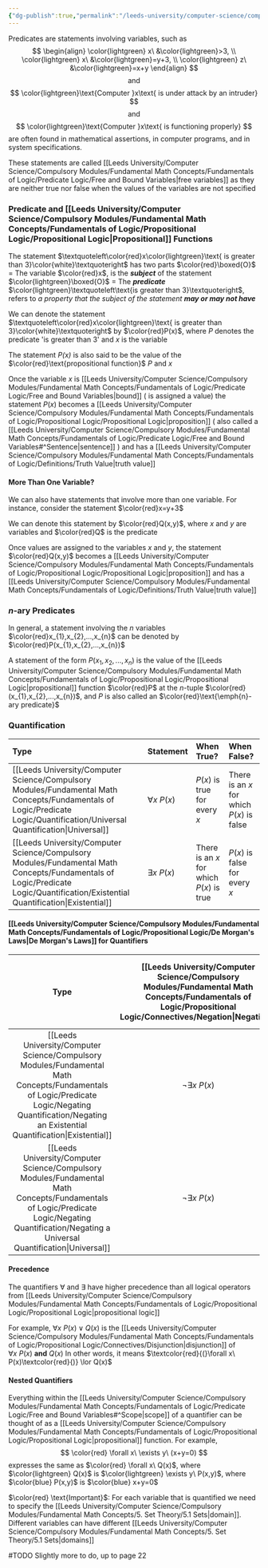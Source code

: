 ```yaml
---
{"dg-publish":true,"permalink":"/leeds-university/computer-science/compulsory-modules/fundamental-math-concepts/fundamentals-of-logic/predicate-logic/predicate-logic/"}
---
```


Predicates are statements involving variables, such as
$$
\begin{align}
\color{lightgreen}
x\ &\color{lightgreen}>3, \\
\color{lightgreen}
x\ &\color{lightgreen}=y+3, \\
\color{lightgreen}
z\ &\color{lightgreen}=x+y
\end{align}
$$
$$
\text{and}
$$
$$
\color{lightgreen}\text{Computer }x\text{ is under attack by an intruder}
$$
$$
\text{and}
$$
$$
\color{lightgreen}\text{Computer }x\text{ is functioning properly}
$$
are often found in mathematical assertions, in computer programs, and in system specifications.

These statements are called [[Leeds University/Computer Science/Compulsory Modules/Fundamental Math Concepts/Fundamentals of Logic/Predicate Logic/Free and Bound Variables\|free variables]] as they are neither true nor false when the values of the variables are not specified
### Predicate and [[Leeds University/Computer Science/Compulsory Modules/Fundamental Math Concepts/Fundamentals of Logic/Propositional Logic/Propositional Logic\|Propositional]] Functions
The statement $\textquoteleft\color{red}x\color{lightgreen}\text{ is greater than 3}\color{white}\textquoteright$ has two parts
$\color{red}\boxed{O}$ = The variable $\color{red}x$, is the ***subject*** of the statement
$\color{lightgreen}\boxed{O}$ = The ***predicate*** $\color{lightgreen}\textquoteleft\text{is greater than 3}\textquoteright$, refers to *a property that the subject of the statement **may or may not have***

We can denote the statement $\textquoteleft\color{red}x\color{lightgreen}\text{ is greater than 3}\color{white}\textquoteright$ by $\color{red}P(x)$, where *P* denotes the predicate 'is greater than 3' and $x$ is the variable

The statement *$P(x)$* is also said to be the value of the $\color{red}\text{propositional function}$ $P$ and $x$

Once the variable $x$ is [[Leeds University/Computer Science/Compulsory Modules/Fundamental Math Concepts/Fundamentals of Logic/Predicate Logic/Free and Bound Variables\|bound]] ( is assigned a value) the statement $P(x)$ becomes a [[Leeds University/Computer Science/Compulsory Modules/Fundamental Math Concepts/Fundamentals of Logic/Propositional Logic/Propositional Logic\|proposition]] ( also called a [[Leeds University/Computer Science/Compulsory Modules/Fundamental Math Concepts/Fundamentals of Logic/Predicate Logic/Free and Bound Variables#^Sentence\|sentence]] ) and has a [[Leeds University/Computer Science/Compulsory Modules/Fundamental Math Concepts/Fundamentals of Logic/Definitions/Truth Value\|truth value]]

#### More Than One Variable?
We can also have statements that involve more than one variable. For instance, consider the statement $\color{red}x=y+3$

We can denote this statement by $\color{red}Q(x,y)$, where $x$ and $y$ are variables and $\color{red}Q$ is the predicate

Once values are assigned to the variables $x$ and $y$, the statement $\color{red}Q(x,y)$ becomes a [[Leeds University/Computer Science/Compulsory Modules/Fundamental Math Concepts/Fundamentals of Logic/Propositional Logic/Propositional Logic\|proposition]] and has a [[Leeds University/Computer Science/Compulsory Modules/Fundamental Math Concepts/Fundamentals of Logic/Definitions/Truth Value\|truth value]]

### *n*-ary Predicates
In general, a statement involving the *n* variables $\color{red}x_{1},x_{2},...,x_{n}$ can be denoted by $\color{red}P(x_{1},x_{2},...,x_{n})$

A statement of the form $P(x_{1},x_{2},...,x_{n})$ is the value of the [[Leeds University/Computer Science/Compulsory Modules/Fundamental Math Concepts/Fundamentals of Logic/Propositional Logic/Propositional Logic\|propositional]] function $\color{red}P$ at the *n*-tuple $\color{red}(x_{1},x_{2},...,x_{n})$, and $P$ is also called an $\color{red}\text{\emph{n}-ary predicate}$

### Quantification
| Type | Statement | When True? | When False? |
| :-- | :-- | :-- | :-- |
| [[Leeds University/Computer Science/Compulsory Modules/Fundamental Math Concepts/Fundamentals of Logic/Predicate Logic/Quantification/Universal Quantification\|Universal]] | $\forall x\ P(x)$ | $P(x)$ is true for every $x$ | There is an $x$ for which $P(x)$ is false |
| [[Leeds University/Computer Science/Compulsory Modules/Fundamental Math Concepts/Fundamentals of Logic/Predicate Logic/Quantification/Existential Quantification\|Existential]] | $\exists x\ P(x)$ | There is an $x$ for which $P(x)$ is true | $P(x)$ is false for every $x$ |
#### [[Leeds University/Computer Science/Compulsory Modules/Fundamental Math Concepts/Fundamentals of Logic/Propositional Logic/De Morgan's Laws\|De Morgan's Laws]] for Quantifiers
|Type | [[Leeds University/Computer Science/Compulsory Modules/Fundamental Math Concepts/Fundamentals of Logic/Propositional Logic/Connectives/Negation\|Negation]] | Equivalent | When is [[Leeds University/Computer Science/Compulsory Modules/Fundamental Math Concepts/Fundamentals of Logic/Propositional Logic/Connectives/Negation\|negation]] true? | When false? |
| :-: | :-: | :-: | :-: | :-: |
|[[Leeds University/Computer Science/Compulsory Modules/Fundamental Math Concepts/Fundamentals of Logic/Predicate Logic/Negating Quantification/Negating an Existential Quantification\|Existential]]|$\neg{\exists x\ P(x)}$|$\forall x\ \neg{P(x)}$| For every $x$, $P(x)$ is false | There is an $x$ for which $P(x)$ is true |
|[[Leeds University/Computer Science/Compulsory Modules/Fundamental Math Concepts/Fundamentals of Logic/Predicate Logic/Negating Quantification/Negating a Universal Quantification\|Universal]]|$\neg{\exists x\ P(x)}$|$\neg{\forall x\ P(x)}$|$\exists x\ \neg{P(x)}$| There exists an $x$, for which $P(x)$ is false | $P(x)$ is true for every $x$ |
#### Precedence
The quantifiers $\forall$ and $\exists$ have higher precedence than all logical operators from [[Leeds University/Computer Science/Compulsory Modules/Fundamental Math Concepts/Fundamentals of Logic/Propositional Logic/Propositional Logic\|propositional logic]]

For example, $\forall x\ P(x) \lor Q(x)$ is the [[Leeds University/Computer Science/Compulsory Modules/Fundamental Math Concepts/Fundamentals of Logic/Propositional Logic/Connectives/Disjunction\|disjunction]] of $\forall x\ P(x)$ **and** $Q(x)$
In other words, it means $\textcolor{red}{(}\forall x\ P(x)\textcolor{red}{)} \lor Q(x)$
#### Nested Quantifiers
Everything within the [[Leeds University/Computer Science/Compulsory Modules/Fundamental Math Concepts/Fundamentals of Logic/Predicate Logic/Free and Bound Variables#^Scope\|scope]] of a quantifier can be thought of as a [[Leeds University/Computer Science/Compulsory Modules/Fundamental Math Concepts/Fundamentals of Logic/Propositional Logic/Propositional Logic\|propositional]] function. For example,
$$
\color{red}
\forall x\ \exists y\ (x+y=0)
$$
expresses the same as
$\color{red} \forall x\ Q(x)$, where $\color{lightgreen} Q(x)$ is $\color{lightgreen} \exists y\ P(x,y)$, where $\color{blue} P(x,y)$  is $\color{blue} x+y=0$

$\color{red} \text{Important}$: For each variable that is quantified we need to specify the [[Leeds University/Computer Science/Compulsory Modules/Fundamental Math Concepts/5. Set Theory/5.1 Sets\|domain]]. Different variables can have different [[Leeds University/Computer Science/Compulsory Modules/Fundamental Math Concepts/5. Set Theory/5.1 Sets\|domains]]

#TODO Slightly more to do, up to page 22

